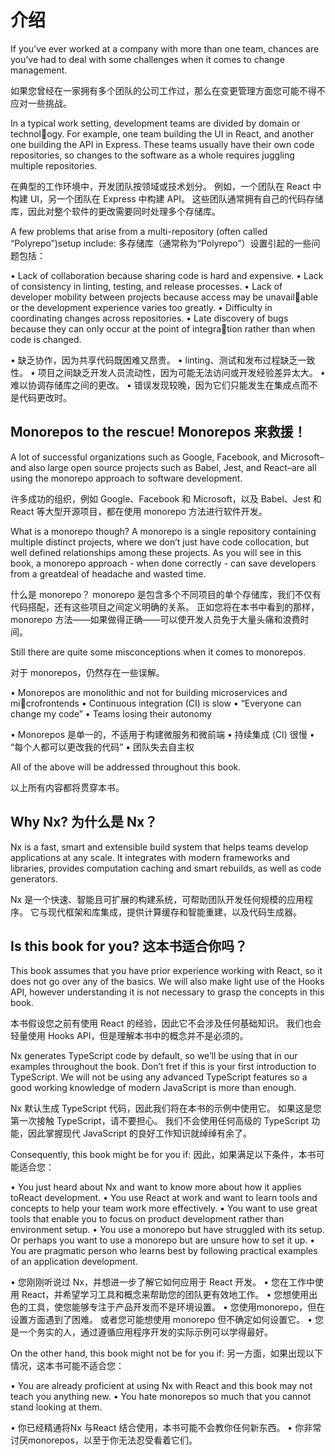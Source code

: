 # 介绍

If you’ve ever worked at a company with more than one team, chances are you’ve had to deal with some challenges when it comes to change management.

如果您曾经在一家拥有多个团队的公司工作过，那么在变更管理方面您可能不得不应对一些挑战。

In a typical work setting, development teams are divided by domain or technology. For example, one team building the UI in React, and another one building the API in Express. These teams usually have their own code repositories, so changes to the software as a whole requires juggling multiple repositories.

在典型的工作环境中，开发团队按领域或技术划分。 例如，一个团队在 React 中构建 UI，另一个团队在 Express 中构建 API。 这些团队通常拥有自己的代码存储库，因此对整个软件的更改需要同时处理多个存储库。

A few problems that arise from a multi-repository (often called “Polyrepo”)setup include:
多存储库（通常称为“Polyrepo”）设置引起的一些问题包括：

• Lack of collaboration because sharing code is hard and expensive.
• Lack of consistency in linting, testing, and release processes.
• Lack of developer mobility between projects because access may be unavailable or the development experience varies too greatly.
• Difficulty in coordinating changes across repositories.
• Late discovery of bugs because they can only occur at the point of integration rather than when code is changed.

• 缺乏协作，因为共享代码既困难又昂贵。
• linting、测试和发布过程缺乏一致性。
• 项目之间缺乏开发人员流动性，因为可能无法访问或开发经验差异太大。
• 难以协调存储库之间的更改。
• 错误发现较晚，因为它们只能发生在集成点而不是代码更改时。

## Monorepos to the rescue!  Monorepos 来救援！

A lot of successful organizations such as Google, Facebook, and Microsoft–and also large open source projects such as Babel, Jest, and React–are all using the monorepo approach to software development.

许多成功的组织，例如 Google、Facebook 和 Microsoft，以及 Babel、Jest 和 React 等大型开源项目，都在使用 monorepo 方法进行软件开发。

What is a monorepo though? A monorepo is a single repository containing multiple distinct projects, where we don’t just have code collocation, but well defined relationships among these projects. As you will see in this book, a monorepo approach - when done correctly - can save developers from a greatdeal of headache and wasted time.

什么是 monorepo？ monorepo 是包含多个不同项目的单个存储库，我们不仅有代码搭配，还有这些项目之间定义明确的关系。 正如您将在本书中看到的那样，monorepo 方法——如果做得正确——可以使开发人员免于大量头痛和浪费时间。

Still there are quite some misconceptions when it comes to monorepos.

对于 monorepos，仍然存在一些误解。

• Monorepos are monolithic and not for building microservices and microfrontends
• Continuous integration (CI) is slow
• “Everyone can change my code”
• Teams losing their autonomy

• Monorepos 是单一的，不适用于构建微服务和微前端
• 持续集成 (CI) 很慢
• “每个人都可以更改我的代码”
• 团队失去自主权

All of the above will be addressed throughout this book.

以上所有内容都将贯穿本书。

## Why Nx? 为什么是 Nx？

Nx is a fast, smart and extensible build system that helps teams develop applications at any scale. It integrates with modern frameworks and libraries, provides computation caching and smart rebuilds, as well as code generators.

Nx 是一个快速、智能且可扩展的构建系统，可帮助团队开发任何规模的应用程序。 它与现代框架和库集成，提供计算缓存和智能重建，以及代码生成器。

## Is this book for you?  这本书适合你吗？

This book assumes that you have prior experience working with React, so it does not go over any of the basics. We will also make light use of the Hooks API, however understanding it is not necessary to grasp the concepts in this book.

本书假设您之前有使用 React 的经验，因此它不会涉及任何基础知识。 我们也会轻量使用 Hooks API，但是理解本书中的概念并不是必须的。

Nx generates TypeScript code by default, so we’ll be using that in our examples throughout the book. Don’t fret if this is your first introduction to TypeScript. We will not be using any advanced TypeScript features so a good working knowledge of modern JavaScript is more than enough.

Nx 默认生成 TypeScript 代码，因此我们将在本书的示例中使用它。 如果这是您第一次接触 TypeScript，请不要担心。 我们不会使用任何高级的 TypeScript 功能，因此掌握现代 JavaScript 的良好工作知识就绰绰有余了。

Consequently, this book might be for you if:
因此，如果满足以下条件，本书可能适合您：

• You just heard about Nx and want to know more about how it applies toReact development.
• You use React at work and want to learn tools and concepts to help your team work more effectively.
• You want to use great tools that enable you to focus on product development rather than environment setup.
• You use a monorepo but have struggled with its setup. Or perhaps you want to use a monorepo but are unsure how to set it up.
• You are pragmatic person who learns best by following practical examples of an application development.

• 您刚刚听说过 Nx，并想进一步了解它如何应用于 React 开发。
• 您在工作中使用 React，并希望学习工具和概念来帮助您的团队更有效地工作。
• 您想使用出色的工具，使您能够专注于产品开发而不是环境设置。
• 您使用monorepo，但在设置方面遇到了困难。 或者您可能想使用 monorepo 但不确定如何设置它。
• 您是一个务实的人，通过遵循应用程序开发的实际示例可以学得最好。

On the other hand, this book might not be for you if:
另一方面，如果出现以下情况，这本书可能不适合您：

 • You are already proficient at using Nx with React and this book may not teach you anything new.
• You hate monorepos so much that you cannot stand looking at them.

• 你已经精通将Nx 与React 结合使用，本书可能不会教你任何新东西。
• 你非常讨厌monorepos，以至于你无法忍受看着它们。


